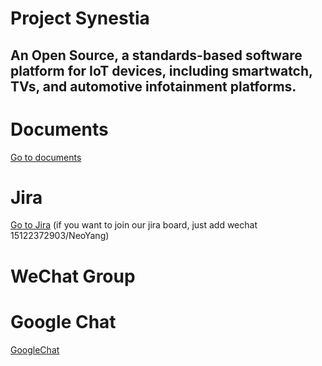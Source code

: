 # Project Synestia
## An Open Source, a standards-based software platform for IoT devices, including smartwatch, TVs, and automotive infotainment platforms.

# Documents
[Go to documents](https://github.com/SynestiaOS/Documentation)

# Jira
[Go to Jira](https://synestiaos.atlassian.net/) (if you want to join our jira board, just add wechat 15122372903/NeoYang)

# WeChat Group

# Google Chat
[GoogleChat](https://chat.google.com/u/1/room/AAAAFwvh97I)
